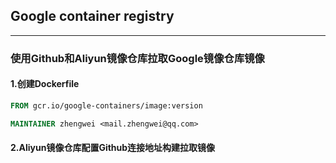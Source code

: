 ## Google container registry
***
### 使用Github和Aliyun镜像仓库拉取Google镜像仓库镜像
#### 1.创建Dockerfile
```Dockerfile
FROM gcr.io/google-containers/image:version

MAINTAINER zhengwei <mail.zhengwei@qq.com>
```

#### 2.Aliyun镜像仓库配置Github连接地址构建拉取镜像


